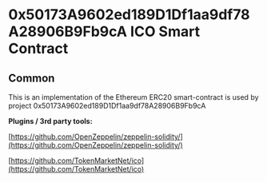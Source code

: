 # 0x50173A9602ed189D1Df1aa9df78A28906B9Fb9cA ICO Smart Contract

## Common

This is an implementation of the Ethereum ERC20 smart-contract is used by project 0x50173A9602ed189D1Df1aa9df78A28906B9Fb9cA

<b>Plugins / 3rd party tools:</b>

[https://github.com/OpenZeppelin/zeppelin-solidity/](https://github.com/OpenZeppelin/zeppelin-solidity/)

[https://github.com/TokenMarketNet/ico](https://github.com/TokenMarketNet/ico)